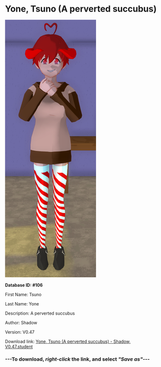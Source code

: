# Yone, Tsuno (A perverted succubus)

<img src="https://raw.githubusercontent.com/Arbiter1223/Daigaku-Gurashi-Custom-Students/master/Students/Files/Yone%2C%20Tsuno%20(A%20perverted%20succubus).png" title="Yone, Tsuno (A perverted succubus) - Shadow, V0.47">

**Database ID: #106**

First Name: Tsuno

Last Name: Yone

Description: A perverted succubus

Author: Shadow

Version: V0.47

Download link: <a href="https://raw.githubusercontent.com/Arbiter1223/Daigaku-Gurashi-Custom-Students/master/Students/Files/Yone%2C%20Tsuno%20(A%20perverted%20succubus)%20-%20Shadow%2C%20V0.47.student">Yone, Tsuno (A perverted succubus) - Shadow, V0.47.student</a>

### ---**To download, _right-click_ the link, and select _"Save as"_**---
